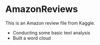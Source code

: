 # AmazonReviews

This is an Amazon review file from Kaggle.

- Conducting some basic text analysis
- Built a word cloud 

